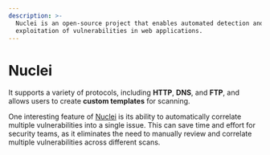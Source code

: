 ```yaml
---
description: >-
  Nuclei is an open-source project that enables automated detection and
  exploitation of vulnerabilities in web applications.
---
```


# Nuclei

It supports a variety of protocols, including **HTTP**, **DNS**, and **FTP**, and allows users to create **custom templates** for scanning.

One interesting feature of [Nuclei](https://github.com/projectdiscovery/nuclei) is its ability to automatically correlate multiple vulnerabilities into a single issue. This can save time and effort for security teams, as it eliminates the need to manually review and correlate multiple vulnerabilities across different scans.
